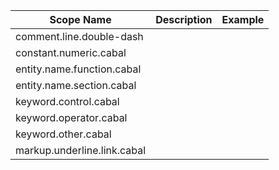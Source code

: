 | Scope Name | Description | Example |
|-|-|-|
| comment.line.double-dash |  |  |
| constant.numeric.cabal |  |  |
| entity.name.function.cabal |  |  |
| entity.name.section.cabal |  |  |
| keyword.control.cabal |  |  |
| keyword.operator.cabal |  |  |
| keyword.other.cabal |  |  |
| markup.underline.link.cabal |  |  |
